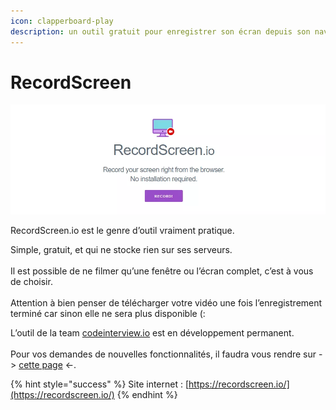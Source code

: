 ```yaml
---
icon: clapperboard-play
description: un outil gratuit pour enregistrer son écran depuis son navigateur
---
```


# RecordScreen

![](<../../.gitbook/assets/image (17) (1).png>)

RecordScreen.io est le genre d’outil vraiment pratique.

Simple, gratuit, et qui ne stocke rien sur ses serveurs. \
\
Il est possible de ne filmer qu’une fenêtre ou l’écran complet, c’est à vous de choisir. \
\
Attention à bien penser de télécharger votre vidéo une fois l’enregistrement terminé car sinon elle ne sera plus disponible (:

L’outil de la team [codeinterview.io](https://codeinterview.io/) est en développement permanent. \
\
Pour vos demandes de nouvelles fonctionnalités, il faudra vous rendre sur -> [cette page](https://remoteinterview.canny.io/recordscreenio-feature-request) <-.

{% hint style="success" %}
Site internet : [https://recordscreen.io/](https://recordscreen.io/)
{% endhint %}
